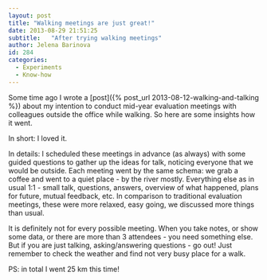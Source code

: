 ```yaml
---
layout: post
title: "Walking meetings are just great!"
date: 2013-08-29 21:51:25
subtitle:   "After trying walking meetings"
author: Jelena Barinova
id: 284
categories:
  - Experiments
  - Know-how
---
```


Some time ago I wrote a [post]({% post_url 2013-08-12-walking-and-talking %}) about my intention to conduct mid-year evaluation meetings with colleagues outside the office while walking. So here are some insights how it went.

In short: I loved it.

In details: I scheduled these meetings in advance (as always) with some guided questions to gather up the ideas for talk, noticing everyone that we would be outside. Each meeting went by the same schema: we grab a coffee and went to a quiet place - by the river mostly. Everything else as in usual 1:1 - small talk, questions, answers, overview of what happened, plans for future, mutual feedback, etc. In comparison to traditional evaluation meetings, these were more relaxed, easy going, we discussed more things than usual.

It is definitely not for every possible meeting. When you take notes, or show some data, or there are more than 3 attendees - you need something else. But if you are just talking, asking/answering questions - go out! Just remember to check the weather and find not very busy place for a walk.

PS: in total I went 25 km this time!